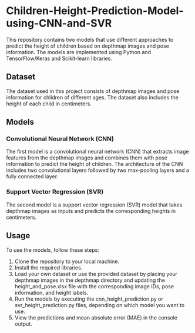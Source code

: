 # Children-Height-Prediction-Model-using-CNN-and-SVR

This repository contains two models that use different approaches to predict the height of children based on depthmap images and pose information. The models are implemented using Python and TensorFlow/Keras and Scikit-learn libraries.

## Dataset
The dataset used in this project consists of depthmap images and pose information for children of different ages. The dataset also includes the height of each child in centimeters.

## Models
### Convolutional Neural Network (CNN)
The first model is a convolutional neural network (CNN) that extracts image features from the depthmap images and combines them with pose information to predict the height of children. The architecture of the CNN includes two convolutional layers followed by two max-pooling layers and a fully connected layer.

### Support Vector Regression (SVR)
The second model is a support vector regression (SVR) model that takes depthmap images as inputs and predicts the corresponding heights in centimeters.

## Usage
To use the models, follow these steps:

1. Clone the repository to your local machine.
2. Install the required libraries.
3. Load your own dataset or use the provided dataset by placing your depthmap images in the depthmap directory and updating the height_and_pose.xlsx file with the corresponding image IDs, pose information, and height labels.
4. Run the models by executing the cnn_height_prediction.py or svr_height_prediction.py files, depending on which model you want to use.
5. View the predictions and mean absolute error (MAE) in the console output.

